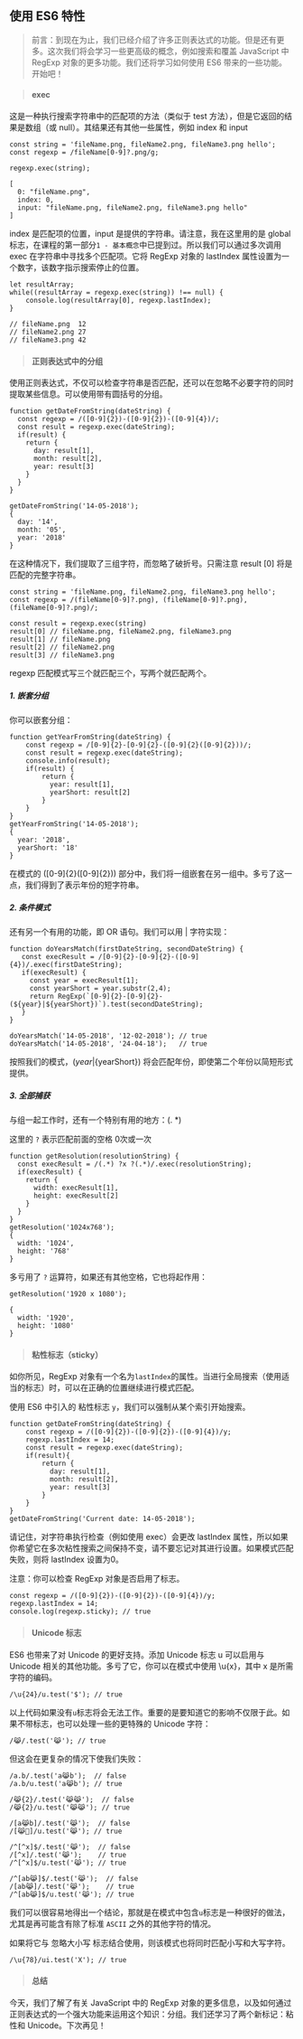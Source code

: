 ## 使用 ES6 特性

> 前言：到现在为止，我们已经介绍了许多正则表达式的功能。但是还有更多。这次我们将会学习一些更高级的概念，例如搜索和覆盖 JavaScript 中 RegExp 对象的更多功能。我们还将学习如何使用 ES6 带来的一些功能。开始吧！


> #### exec

这是一种执行搜索字符串中的匹配项的方法（类似于 test 方法），但是它返回的结果是数组（或 null）。其结果还有其他一些属性，例如 index 和 input

```
const string = 'fileName.png, fileName2.png, fileName3.png hello';
const regexp = /fileName[0-9]?.png/g;

regexp.exec(string);

[
  0: "fileName.png",
  index: 0,
  input: "fileName.png, fileName2.png, fileName3.png hello"
]
```
index 是匹配项的位置，input 是提供的字符串。请注意，我在这里用的是 global 标志，在课程的第一部分`1 - 基本概念`中已提到过。所以我们可以通过多次调用 exec 在字符串中寻找多个匹配项。它将 RegExp 对象的 lastIndex 属性设置为一个数字，该数字指示搜索停止的位置。

```
let resultArray;
while((resultArray = regexp.exec(string)) !== null) {
  	console.log(resultArray[0], regexp.lastIndex);
}

// fileName.png  12
// fileName2.png 27
// fileName3.png 42
```

> #### 正则表达式中的分组

使用正则表达式，不仅可以检查字符串是否匹配，还可以在忽略不必要字符的同时提取某些信息。可以使用带有圆括号的分组。

```
function getDateFromString(dateString) {
  const regexp = /([0-9]{2})-([0-9]{2})-([0-9]{4})/;
  const result = regexp.exec(dateString);
  if(result) {
    return {
      day: result[1],
      month: result[2],
      year: result[3]
    }
  }
}

getDateFromString('14-05-2018');
{
  day: '14',
  month: '05',
  year: '2018'
}
```
在这种情况下，我们提取了三组字符，而忽略了破折号。只需注意 result [0] 将是匹配的完整字符串。


```
const string = 'fileName.png, fileName2.png, fileName3.png hello';
const regexp = /(fileName[0-9]?.png), (fileName[0-9]?.png), (fileName[0-9]?.png)/;

const result = regexp.exec(string)
result[0] // fileName.png, fileName2.png, fileName3.png
result[1] // fileName.png
result[2] // fileName2.png
result[3] // fileName3.png
```
regexp 匹配模式写三个就匹配三个，写两个就匹配两个。


##### 1. 嵌套分组

你可以嵌套分组：

```
function getYearFromString(dateString) {
  	const regexp = /[0-9]{2}-[0-9]{2}-([0-9]{2}([0-9]{2}))/;
  	const result = regexp.exec(dateString);
  	console.info(result);
  	if(result) {
	    return {
	      year: result[1],
	      yearShort: result[2]
	    }
  	}
}
getYearFromString('14-05-2018');
{
  year: '2018',
  yearShort: '18'
}
```
在模式的 ([0-9]{2}([0-9]{2})) 部分中，我们将一组嵌套在另一组中。多亏了这一点，我们得到了表示年份的短字符串。

##### 2. 条件模式

还有另一个有用的功能，即 OR 语句。我们可以用 | 字符实现：

```
function doYearsMatch(firstDateString, secondDateString) {
   const execResult = /[0-9]{2}-[0-9]{2}-([0-9]{4})/.exec(firstDateString);
   if(execResult) {
     const year = execResult[1];
     const yearShort = year.substr(2,4);
     return RegExp(`[0-9]{2}-[0-9]{2}-(${year}|${yearShort})`).test(secondDateString);
   }
}

doYearsMatch('14-05-2018', '12-02-2018'); // true
doYearsMatch('14-05-2018', '24-04-18');   // true
```
按照我们的模式，(${year}|${yearShort}) 将会匹配年份，即使第二个年份以简短形式提供。


##### 3. 全部捕获

与组一起工作时，还有一个特别有用的地方：(. *)

这里的 `?` 表示匹配前面的空格 0次或一次 
```
function getResolution(resolutionString) {
  const execResult = /(.*) ?x ?(.*)/.exec(resolutionString);
  if(execResult) {
    return {
      width: execResult[1],
      height: execResult[2] 
    }
  }
}
getResolution('1024x768'); 
{
  width: '1024',
  height: '768'
}
```
多亏用了 `?` 运算符，如果还有其他空格，它也将起作用：

```
getResolution('1920 x 1080');

{
  width: '1920',
  height: '1080'
}
```


> #### 粘性标志（sticky）

如你所见，RegExp 对象有一个名为`lastIndex`的属性。当进行全局搜索（使用适当的标志）时，可以在正确的位置继续进行模式匹配。

使用 ES6 中引入的 粘性标志 `y`，我们可以强制从某个索引开始搜索。

```
function getDateFromString(dateString) {
  	const regexp = /([0-9]{2})-([0-9]{2})-([0-9]{4})/y;
  	regexp.lastIndex = 14;
  	const result = regexp.exec(dateString);
  	if(result){
	    return {
	      day: result[1],
	      month: result[2],
	      year: result[3]
	    }
  	}
}
getDateFromString('Current date: 14-05-2018');
```
请记住，对字符串执行检查（例如使用 exec）会更改 lastIndex 属性，所以如果你希望它在多次粘性搜索之间保持不变，请不要忘记对其进行设置。如果模式匹配失败，则将 lastIndex 设置为0。

注意：你可以检查 RegExp 对象是否启用了标志。

```
const regexp = /([0-9]{2})-([0-9]{2})-([0-9]{4})/y;
regexp.lastIndex = 14;
console.log(regexp.sticky); // true
```


> #### Unicode 标志

ES6 也带来了对 Unicode 的更好支持。添加 Unicode 标志 u 可以启用与 Unicode 相关的其他功能。多亏了它，你可以在模式中使用 \u{x}，其中 x 是所需字符的编码。

```
/\u{24}/u.test('$'); // true
```
以上代码如果没有`u`标志将会无法工作。重要的是要知道它的影响不仅限于此。如果不带标志，也可以处理一些的更特殊的 Unicode 字符：

```
/😹/.test('😹'); // true
```
但这会在更复杂的情况下使我们失败：

```
/a.b/.test('a😹b');  // false
/a.b/u.test('a😹b'); // true

/😹{2}/.test('😹😹');  // false
/😹{2}/u.test('😹😹'); // true

/[a😹b]/.test('😹');  // false
/[😹🐶]/u.test('😹'); // true

/^[^x]$/.test('😹');  // false
/[^x]/.test('😹');    // true
/^[^x]$/u.test('😹'); // true

/^[ab😹]$/.test('😹');  // false
/[ab😹]/.test('😹');    // true
/^[ab😹]$/u.test('😹'); // true
```
我们可以很容易地得出一个结论，那就是在模式中包含`u`标志是一种很好的做法，尤其是再可能含有除了标准 `ASCII` 之外的其他字符的情况。


如果将它与 忽略大小写 标志结合使用，则该模式也将同时匹配小写和大写字符。

```
/\u{78}/ui.test('X'); // true
```


> #### 总结

今天，我们了解了有关 JavaScript 中的 RegExp 对象的更多信息，以及如何通过正则表达式的一个强大功能来运用这个知识：分组。我们还学习了两个新标记：粘性和 Unicode。下次再见！
